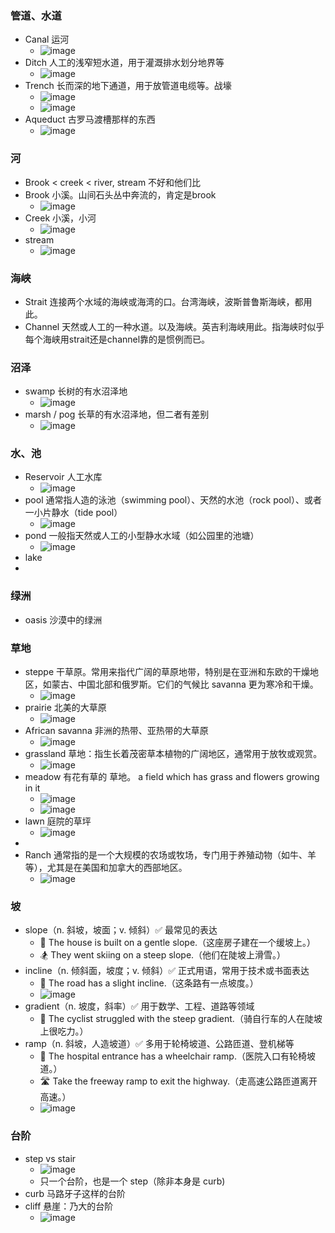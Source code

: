 ### 管道、水道
- Canal 运河
  - ![image](https://github.com/user-attachments/assets/f90e8c15-48fc-4ddf-bff1-9d4b60125b13)
- Ditch 人工的浅窄短水道，用于灌溉排水划分地界等
  - ![image](https://github.com/user-attachments/assets/b36685f7-f117-411b-bbb8-2556273369b8)
- Trench 长而深的地下通道，用于放管道电缆等。战壕
  - ![image](https://github.com/user-attachments/assets/57a5059a-6544-4b30-9518-bacb502190e6)
  - ![image](https://github.com/user-attachments/assets/9d86eb9b-2207-437d-8f93-e3df442d657d)
- Aqueduct 古罗马渡槽那样的东西
  - ![image](https://github.com/user-attachments/assets/cc753d3e-8c0a-4df0-9aa9-6246d8477142)

### 河
- Brook < creek < river, stream 不好和他们比
- Brook 小溪。山间石头丛中奔流的，肯定是brook
  - ![image](https://github.com/user-attachments/assets/a2422e73-0e76-4293-b516-1cc30f714427)
- Creek 小溪，小河
  - ![image](https://github.com/user-attachments/assets/65d48384-8d0d-49fa-b0c2-7063474cd066)
- stream
  - ![image](https://github.com/user-attachments/assets/80b70cb7-cf97-41b3-b5b6-034b4ae55188)

### 海峡
- Strait  连接两个水域的海峡或海湾的口。台湾海峡，波斯普鲁斯海峡，都用此。
- Channel 天然或人工的一种水道。以及海峡。英吉利海峡用此。指海峡时似乎每个海峡用strait还是channel靠的是惯例而已。

### 沼泽
- swamp 长树的有水沼泽地
  - ![image](https://github.com/user-attachments/assets/641546d1-4bef-4c7b-8adc-04c8973d4052)
- marsh / pog 长草的有水沼泽地，但二者有差别
  - ![image](https://github.com/user-attachments/assets/6152c83f-af0f-4175-b113-4caf8eedb9ac)

### 水、池
- Reservoir 人工水库
  - ![image](https://github.com/user-attachments/assets/d26e7465-1f59-408d-9c18-3876482006ad)
- pool 通常指人造的泳池（swimming pool）、天然的水池（rock pool）、或者一小片静水（tide pool）
  - ![image](https://github.com/user-attachments/assets/9b8e1e24-71ac-4f30-adff-488c2a6da693)
- pond 一般指天然或人工的小型静水水域（如公园里的池塘）
  - ![image](https://github.com/user-attachments/assets/c097a715-f036-45a1-b683-7638e1325588)
- lake
- 
### 绿洲
- oasis 沙漠中的绿洲

### 草地
- steppe 干草原。常用来指代广阔的草原地带，特别是在亚洲和东欧的干燥地区，如蒙古、中国北部和俄罗斯。它们的气候比 savanna 更为寒冷和干燥。
  - ![image](https://github.com/user-attachments/assets/d8c22d6f-47f2-404a-8896-61138c5ee7c4)
- prairie 北美的大草原
  - ![image](https://github.com/user-attachments/assets/b4f50ca0-0f08-48a0-afc6-72c4ed373593)
- African savanna 非洲的热带、亚热带的大草原
  - ![image](https://github.com/user-attachments/assets/15690ad5-1618-4f61-90a6-1d50b5ffa407)
- grassland 草地：指生长着茂密草本植物的广阔地区，通常用于放牧或观赏。
  - ![image](https://github.com/user-attachments/assets/8165969e-5f75-4c48-a064-4b1021a0252c)
- meadow 有花有草的 草地。 a field which has grass and flowers growing in it
  - ![image](https://github.com/user-attachments/assets/3493e41a-6931-48ea-97be-7ec301e34352)
  - ![image](https://github.com/user-attachments/assets/80c004f0-3f93-4240-8213-b34f99a4e6bc)
- lawn 庭院的草坪
  - ![image](https://github.com/user-attachments/assets/e8d7f241-64fc-42f7-a31a-7f632497f859)
- 
- Ranch 通常指的是一个大规模的农场或牧场，专门用于养殖动物（如牛、羊等），尤其是在美国和加拿大的西部地区。
  - ![image](https://github.com/user-attachments/assets/dddbf602-3ec3-4c64-8e15-9b50416d9ab9)

### 坡
- slope（n. 斜坡，坡面；v. 倾斜）✅ 最常见的表达
  - 🌄 The house is built on a gentle slope.（这座房子建在一个缓坡上。）
  - 🏂 They went skiing on a steep slope.（他们在陡坡上滑雪。）
- incline（n. 倾斜面，坡度；v. 倾斜）✅ 正式用语，常用于技术或书面表达
  - 🚶 The road has a slight incline.（这条路有一点坡度。）
  - ![image](https://github.com/user-attachments/assets/aa732bf1-2009-4a04-a3bd-42ad5c95a429)
- gradient（n. 坡度，斜率）✅ 用于数学、工程、道路等领域
  - 🚴 The cyclist struggled with the steep gradient.（骑自行车的人在陡坡上很吃力。）
- ramp（n. 斜坡，人造坡道）✅ 多用于轮椅坡道、公路匝道、登机梯等
  - 🏥 The hospital entrance has a wheelchair ramp.（医院入口有轮椅坡道。）
  - 🛣️ Take the freeway ramp to exit the highway.（走高速公路匝道离开高速。）
  - ![image](https://github.com/user-attachments/assets/2c0ad33f-a1bf-44ae-a9f3-6e9e29503668)

### 台阶
- step vs stair
  - ![image](https://github.com/user-attachments/assets/6314c880-8dd7-4a4e-bb49-4906a6cb5d44)
  - 只一个台阶，也是一个 step（除非本身是 curb)
- curb 马路牙子这样的台阶
- cliff 悬崖：乃大的台阶
  - ![image](https://github.com/user-attachments/assets/53de8be6-6ac1-43f7-9daa-cbc5d3106b34)
 
